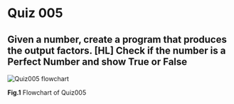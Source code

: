 # Quiz 005 
## Given a number, create a program that produces the output factors. [HL]  Check if the number is a Perfect Number and show True or False

![Quiz005 flowchart](https://user-images.githubusercontent.com/112055062/189649417-dca06bf5-bec9-4119-b006-5879a66f49b1.jpeg)

**Fig.1** Flowchart of Quiz005
